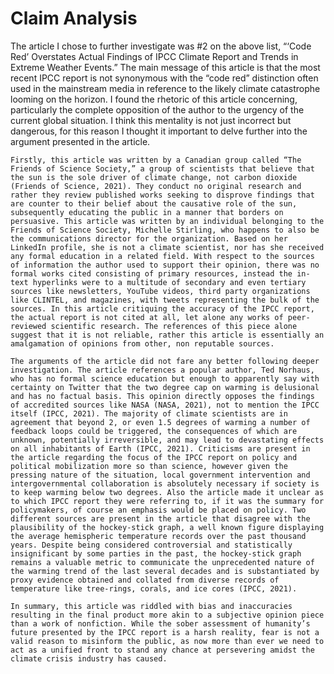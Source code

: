 # Claim Analysis

The article I chose to further investigate was #2 on the above list, “‘Code Red’ Overstates Actual Findings of IPCC Climate Report and Trends in Extreme Weather Events.” The main message of this article is that the most recent IPCC report is not synonymous with the “code red” distinction often used in the mainstream media in reference to the likely climate catastrophe looming on the horizon. I found the rhetoric of this article concerning, particularly the complete opposition of the author to the urgency of the current global situation. I think this mentality is not just incorrect but dangerous, for this reason I thought it important to delve further into the argument presented in the article. 

	Firstly, this article was written by a Canadian group called “The Friends of Science Society,” a group of scientists that believe that the sun is the sole driver of climate change, not carbon dioxide (Friends of Science, 2021). They conduct no original research and rather they review published works seeking to disprove findings that are counter to their belief about the causative role of the sun, subsequently educating the public in a manner that borders on persuasive. This article was written by an individual belonging to the Friends of Science Society, Michelle Stirling, who happens to also be the communications director for the organization. Based on her LinkedIn profile, she is not a climate scientist, nor has she received any formal education in a related field. With respect to the sources of information the author used to support their opinion, there was no formal works cited consisting of primary resources, instead the in-text hyperlinks were to a multitude of secondary and even tertiary sources like newsletters, YouTube videos, third party organizations like CLINTEL, and magazines, with tweets representing the bulk of the sources. In this article critiquing the accuracy of the IPCC report, the actual report is not cited at all, let alone any works of peer-reviewed scientific research. The references of this piece alone suggest that it is not reliable, rather this article is essentially an amalgamation of opinions from other, non reputable sources. 
	
	The arguments of the article did not fare any better following deeper investigation. The article references a popular author, Ted Norhaus, who has no formal science education but enough to apparently say with certainty on Twitter that the two degree cap on warming is delusional and has no factual basis. This opinion directly opposes the findings of accredited sources like NASA (NASA, 2021), not to mention the IPCC itself (IPCC, 2021). The majority of climate scientists are in agreement that beyond 2, or even 1.5 degrees of warming a number of feedback loops could be triggered, the consequences of which are unknown, potentially irreversible, and may lead to devastating effects on all inhabitants of Earth (IPCC, 2021). Criticisms are present in the article regarding the focus of the IPCC report on policy and political mobilization more so than science, however given the pressing nature of the situation, local government intervention and intergovernmental collaboration is absolutely necessary if society is to keep warming below two degrees. Also the article made it unclear as to which IPCC report they were referring to, if it was the summary for policymakers, of course an emphasis would be placed on policy. Two different sources are present in the article that disagree with the plausibility of the hockey-stick graph, a well known figure displaying the average hemispheric temperature records over the past thousand years. Despite being considered controversial and statistically insignificant by some parties in the past, the hockey-stick graph remains a valuable metric to communicate the unprecedented nature of the warming trend of the last several decades and is substantiated by proxy evidence obtained and collated from diverse records of temperature like tree-rings, corals, and ice cores (IPCC, 2021). 
	
	In summary, this article was riddled with bias and inaccuracies resulting in the final product more akin to a subjective opinion piece than a work of nonfiction. While the sober assessment of humanity’s future presented by the IPCC report is a harsh reality, fear is not a valid reason to misinform the public, as now more than ever we need to act as a unified front to stand any chance at persevering amidst the climate crisis industry has caused.

